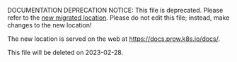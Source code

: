 DOCUMENTATION DEPRECATION NOTICE: This file is deprecated. Please refer to the
[new migrated
location](https://docs.prow.k8s.io/docs/components/core/deck/github-oauth-setup/).
Please do not edit this file; instead, make changes to the new location!

The new location is served on the web at
https://docs.prow.k8s.io/docs/.

This file will be deleted on 2023-02-28.

